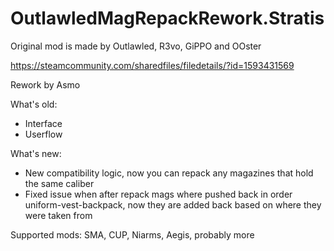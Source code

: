 # OutlawledMagRepackRework.Stratis

Original mod is made by Outlawled, R3vo, GiPPO and OOster

https://steamcommunity.com/sharedfiles/filedetails/?id=1593431569

Rework by Asmo

What's old:
- Interface
- Userflow

What's new:
- New compatibility logic, now you can repack any magazines that hold the same caliber
- Fixed issue when after repack mags where pushed back in order uniform-vest-backpack, now they are added back based on where they were taken from

Supported mods: SMA, CUP, Niarms, Aegis, probably more